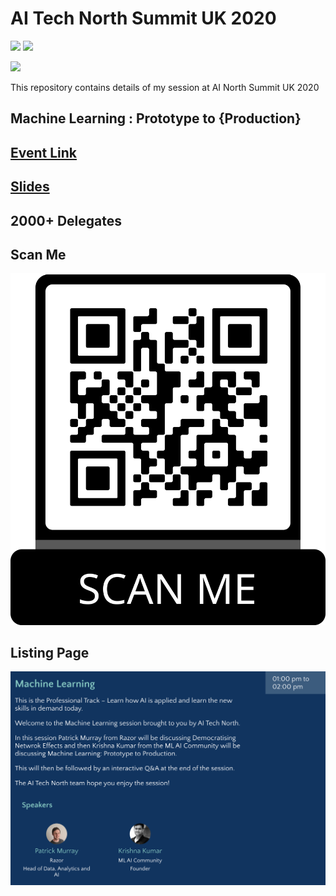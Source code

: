 # AI Tech North Summit UK 2020 

[![](https://img.shields.io/github/license/sourcerer-io/hall-of-fame.svg?colorB=ff0000)](https://github.com/KrishnaKumarTiwari/talks/blob/master/LICENSE.md)
[![](https://img.shields.io/badge/badge-Krishna--Kumar--Tiwari-brightgreen)](https://www.linkedin.com/in/agentkk/)


[![](https://sourcerer.io/fame/KrishnaKumarTiwari/KrishnaKumarTiwari/talks/images/0)](https://ml-ai.in)


This repository contains details of my session at AI North Summit UK 2020

## Machine Learning : Prototype to {Production}

## [Event Link](https://www.aitechnorth.uk/ai-tech-north-2020)

## [Slides](https://docs.google.com/presentation/d/1cJA6_RV_NnrsSqEQLZOSWyK4C1YFekfybU5l48W2kgg/edit?usp=sharing)

## 2000+ Delegates

## Scan Me 
![Screenshot](ainorth-scan.png)
 
 
## Listing Page 

![Screenshot](ainorth-listing.png)
